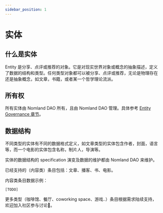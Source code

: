 ```yaml
---
sidebar_position: 1
---
```


# 实体

## 什么是实体

Entity 是分享、点评或推荐的对象。它是对现实世界对象或概念的抽象描述，定义了数据的结构和类型。任何类型对象都可以被分享、点评或推荐，无论是物理存在还是抽象概念，如文章，书籍，或者某一个哲学理论流派。

## 所有权

所有实体由 Nomland DAO 所有，且由 Nomland DAO 管理。具体参考 [Entity Governance 章节](../governance/entity-governance)。

## 数据结构

不同类型的实体有不同的数据格式定义，如文章类型的实体包含作者，封面，语言等，而一个电影的实体包含名称，制片人，导演等。

实体的数据结构的 specification 演变及数据的维护都由 Nomland DAO 来维护。

已经支持的（内容类）条目包括：文章、播客、书、电影。
    
内容类条目数据示例：

    [TODO]

更多类型（咖啡馆、餐厅、coworking space、游戏..）条目根据需求陆续支持，欢迎加入社区参与讨论👏。
